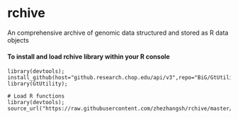 # rchive
An comprehensive archive of genomic data structured and stored as R data objects


#### To install and load rchive library within your R console
```
library(devtools);
install_github(host="github.research.chop.edu/api/v3",repo="BiG/GtUtility");
library(GtUtility);
```


```
# Load R functions
library(devtools);
source_url("https://raw.githubusercontent.com/zhezhangsh/rchive/master/load.r");
```

